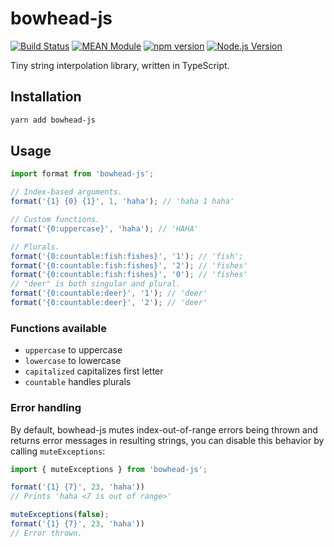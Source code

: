 # bowhead-js

[![Build Status](https://github.com/mgenware/bowhead-js/workflows/Build/badge.svg)](https://github.com/mgenware/bowhead-js/actions)
[![MEAN Module](https://img.shields.io/badge/MEAN%20Module-TypeScript-blue.svg?style=flat-square)](https://github.com/mgenware/MEAN-Module)
[![npm version](https://img.shields.io/npm/v/bowhead-js.svg?style=flat-square)](https://npmjs.com/package/bowhead-js)
[![Node.js Version](http://img.shields.io/node/v/bowhead-js.svg?style=flat-square)](https://nodejs.org/en/)

Tiny string interpolation library, written in TypeScript.

## Installation

```sh
yarn add bowhead-js
```

## Usage

```js
import format from 'bowhead-js';

// Index-based arguments.
format('{1} {0} {1}', 1, 'haha'); // 'haha 1 haha'

// Custom functions.
format('{0:uppercase}', 'haha'); // 'HAHA'

// Plurals.
format('{0:countable:fish:fishes}', '1'); // 'fish';
format('{0:countable:fish:fishes}', '2'); // 'fishes'
format('{0:countable:fish:fishes}', '0'); // 'fishes'
// "deer" is both singular and plural.
format('{0:countable:deer}', '1'); // 'deer'
format('{0:countable:deer}', '2'); // 'deer'
```

### Functions available

- `uppercase` to uppercase
- `lowercase` to lowercase
- `capitalized` capitalizes first letter
- `countable` handles plurals

### Error handling

By default, bowhead-js mutes index-out-of-range errors being thrown and returns error messages in resulting strings, you can disable this behavior by calling `muteExceptions`:

```js
import { muteExceptions } from 'bowhead-js';

format('{1} {7}', 23, 'haha'))
// Prints 'haha <7 is out of range>'

muteExceptions(false);
format('{1} {7}', 23, 'haha'))
// Error thrown.
```
